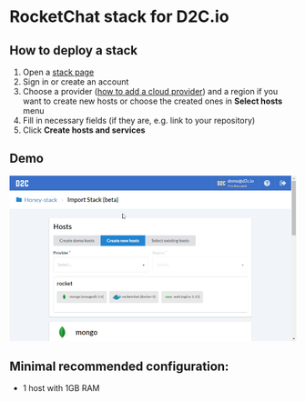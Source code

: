 # RocketChat stack for D2C.io

## How to deploy a stack

1. Open a [stack page](https://panel.d2c.io/?import=https://github.com/d2cio/rocketchat-stack/archive/master.zip)
2. Sign in or create an account
3. Choose a provider ([how to add a cloud provider](https://docs.d2c.io/getting-started/cloud-providers/)) and a region if you want to create new hosts or choose the created ones in **Select hosts** menu
3. Fill in necessary fields (if they are, e.g. link to your repository)
4. Click **Create hosts and services**

## Demo

![How to deploy a stack](https://github.com/mastappl/images/blob/master/rocketchat.gif)

## Minimal recommended configuration:

- 1 host with 1GB RAM
